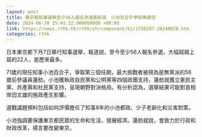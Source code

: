 ```yaml
---
layout: post
title: 東京都知事選舉至少56人報名參選創新高　小池百合子爭取再連任
date: 2024-06-20 15:41:22.000000000 +08:00
link: https://news.rthk.hk/rthk/ch/component/k2/1758287-20240620.htm
categories: rthk
---
```


日本東京都下月7日舉行知事選舉，報道說，至今至少56人報名參選，大幅超越上屆的22人，是歷來最多。

71歲的現任知事小池百合子，爭取第三個任期，最大挑戰者被視為是無黨派的56歲前參議員蓮舫。小池獲執政自民黨和公明黨等四個政團支持，蓮舫就獲立憲民主黨、共產黨和社民黨支持，呈現朝野對決格局。有分析認為，選舉結果可能對首相岸田文雄的施政產生影響。

選戰議題預料包括如何評價擔任了知事8年的小池都政、少子老齡化和災害對策。

小池強調要保護東京都民眾的生命和生活，發展經濟。蓮舫就說，會致力於行政和財政改革，揚言要改變東京。
